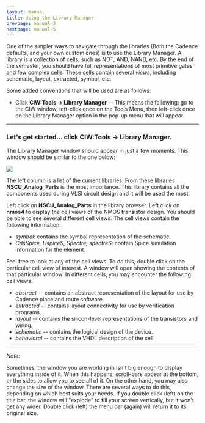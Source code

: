 ```yaml
---
layout: manual
title: Using the Library Manager
prevpage: manual-3
nextpage: manual-5
---
```


One of the simpler ways to navigate through the libraries (Both the Cadence defaults, and your own custom ones) is to use the Library Manager. A library is a collection of cells, such as NOT, AND, NAND, etc. By the end of the semester, you should have full representations of most primitive gates and few complex cells. These cells contain several _views_, including schematic, layout, extracted, symbol, etc.

Some added conventions that will be used are as follows:

-   Click **CIW:Tools -> Library Manager** -- This means the following: go to the CIW window, left-click once on the Tools Menu, then left-click once on the Library Manager option in the pop-up menu that will appear.

-----

### Let's get started... click **CIW:Tools -> Library Manager**.

The Library Manager window should appear in just a few moments. This window should be similar to the one below:

![](/images/manual/library-manager.gif)


The left column is a list of the current libraries. From these libraries **NSCU_Analog_Parts** is the most importance. This library contains all the components used during VLSI circuit design and it will be used the most.

Left click on **NSCU_Analog_Parts** in the library browser. Left click on **nmos4** to display the cell views of the NMOS transistor design. You should be able to see several different cell views. The cell views contain the following information:

-   _symbol_: contains the symbol representation of the schematic.
-   _CdsSpice, HspiceS, Spectre, spectreS_: contain Spice simulation information for the element.

Feel free to look at any of the cell views. To do this, double click on the particular cell view of interest. A window will open showing the contents of that particular window. In different cells, you may encounter the following cell views:
-   _abstract_  -- contains an abstract representation of the layout for use by Cadence place and route software.
-   _extracted_ -- contains layout connectivity for use by verification programs.
-   _layout_ -- contains the silicon-level representations of the transistors and wiring.
-   _schematic_ -- contains the logical design of the device.
-   _behavioral_ -- contains the VHDL description of the cell.

-----

_Note:_

Sometimes, the window you are working in isn't big enough to display everything inside of it. When this happens, scroll-bars appear at the bottom, or the sides to allow you to see all of it. On the other hand, you may also change the size of the window. There are several ways to do this, depending on which best suits your needs. If you double click (left) on the title bar, the window will "explode" to fill your screen vertically, but it won\'t get any wider. Double click (left) the menu bar (again) will return it to its original size.
